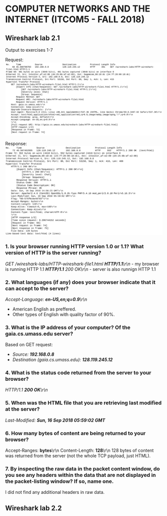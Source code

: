 # COMPUTER NETWORKS AND THE INTERNET (ITCOM5 - FALL 2018)
## Wireshark lab 2.1
Output to exercises 1-7

Request:
![](resources/2_1_7_request.png)

Response:
![](resources/2_1_7_response.png)

### 1. Is your browser running HTTP version 1.0 or 1.1? What version of HTTP is the server running?
*GET /wireshark-labs/HTTP-wireshark-file1.html **HTTP/1.1**\r\n* - my browser is running HTTP 1.1
***HTTP/1.1** 200 OK\r\n* - server is also runnign HTTP 1.1
### 2. What languages (if any) does your browser indicate that it can accept to the server?
*Accept-Language: **en-US,en;q=0.9**\r\n*
* American English as preffered.
* Other types of English with quality factor of 90%.
### 3. What is the IP address of your computer? Of the gaia.cs.umass.edu server?
Based on GET request:
* *Source: **192.168.0.8***
* *Destination (gaia.cs.umass.edu): **128.119.245.12***
### 4. What is the status code returned from the server to your browser?
*HTTP/1.1 **200 OK**\r\n*
### 5. When was the HTML file that you are retrieving last modified at the server?
*Last-Modified: **Sun, 16 Sep 2018 05:59:02 GMT*** 
### 6. How many bytes of content are being returned to your browser?
Accept-Ranges: **bytes**\r\n
Content-Length: **128**\r\n
128 bytes of content was returned from the server (not the whole TCP payload, just HTML).
### 7. By inspecting the raw data in the packet content window, do you see any headers within the data that are not displayed in the packet-listing window? If so, name one.
I did not find any additional headers in raw data.











## Wireshark lab 2.2